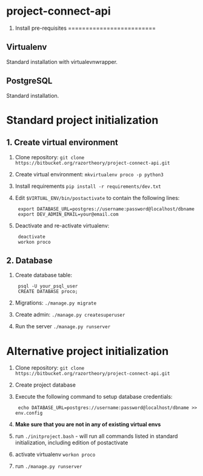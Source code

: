 # project-connect-api

1. Install pre-requisites
=========================

Virtualenv
----------
Standard installation with virtualevnwrapper.

PostgreSQL
----------
Standard installation.



# Standard project initialization
## 1. Create virtual environment


1. Clone repository: ``git clone https://bitbucket.org/razortheory/project-connect-api.git``
2. Create virtual environment: ``mkvirtualenv proco -p python3``
3. Install requirements ``pip install -r requirements/dev.txt``
4. Edit ``$VIRTUAL_ENV/bin/postactivate`` to contain the following lines:

        export DATABASE_URL=postgres://username:password@localhost/dbname
        export DEV_ADMIN_EMAIL=your@email.com

5. Deactivate and re-activate virtualenv:

        deactivate
        workon proco


## 2. Database

1. Create database table:

        psql -U your_psql_user
        CREATE DATABASE proco;

2. Migrations: ``./manage.py migrate``
3. Create admin: ``./manage.py createsuperuser``
4. Run the server ``./manage.py runserver``


# Alternative project initialization

1. Clone repository: ``git clone https://bitbucket.org/razortheory/project-connect-api.git``
2. Create project database
3. Execute the following command to setup database credentials:

        echo DATABASE_URL=postgres://username:password@localhost/dbname >> env.config

4. **Make sure that you are not in any of existing virtual envs**
5. run ``./initproject.bash`` - will run all commands listed in standard initialization, including edition of postactivate
6. activate virtualenv ``workon proco``
7. run ``./manage.py runserver``


